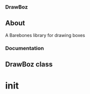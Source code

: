 ### DrawBoz
## About
 A Barebones library for drawing boxes


### Documentation
 ## DrawBoz class
 # __init__